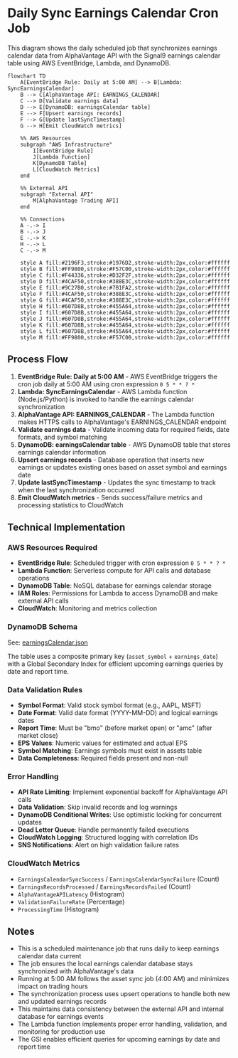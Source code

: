 # Daily Sync Earnings Calendar Cron Job

This diagram shows the daily scheduled job that synchronizes earnings calendar data from AlphaVantage API with the Signal9 earnings calendar table using AWS EventBridge, Lambda, and DynamoDB.

```mermaid
flowchart TD
    A[EventBridge Rule: Daily at 5:00 AM] --> B[Lambda: SyncEarningsCalendar]
    B --> C[AlphaVantage API: EARNINGS_CALENDAR]
    C --> D[Validate earnings data]
    D --> E[DynamoDB: earningsCalendar table]
    E --> F[Upsert earnings records]
    F --> G[Update lastSyncTimestamp]
    G --> H[Emit CloudWatch metrics]
    
    %% AWS Resources
    subgraph "AWS Infrastructure"
        I[EventBridge Rule]
        J[Lambda Function]
        K[DynamoDB Table]
        L[CloudWatch Metrics]
    end
    
    %% External API
    subgraph "External API"
        M[AlphaVantage Trading API]
    end
    
    %% Connections
    A -.-> I
    B -.-> J
    E -.-> K
    H -.-> L
    C -.-> M
    
    style A fill:#2196F3,stroke:#1976D2,stroke-width:2px,color:#ffffff
    style B fill:#FF9800,stroke:#F57C00,stroke-width:2px,color:#ffffff
    style C fill:#F44336,stroke:#D32F2F,stroke-width:2px,color:#ffffff
    style D fill:#4CAF50,stroke:#388E3C,stroke-width:2px,color:#ffffff
    style E fill:#9C27B0,stroke:#7B1FA2,stroke-width:2px,color:#ffffff
    style F fill:#4CAF50,stroke:#388E3C,stroke-width:2px,color:#ffffff
    style G fill:#4CAF50,stroke:#388E3C,stroke-width:2px,color:#ffffff
    style H fill:#607D8B,stroke:#455A64,stroke-width:2px,color:#ffffff
    style I fill:#607D8B,stroke:#455A64,stroke-width:2px,color:#ffffff
    style J fill:#607D8B,stroke:#455A64,stroke-width:2px,color:#ffffff
    style K fill:#607D8B,stroke:#455A64,stroke-width:2px,color:#ffffff
    style L fill:#607D8B,stroke:#455A64,stroke-width:2px,color:#ffffff
    style M fill:#FF9800,stroke:#F57C00,stroke-width:2px,color:#ffffff
```

## Process Flow

1. **EventBridge Rule: Daily at 5:00 AM** - AWS EventBridge triggers the cron job daily at 5:00 AM using cron expression `0 5 * * ? *`
2. **Lambda: SyncEarningsCalendar** - AWS Lambda function (Node.js/Python) is invoked to handle the earnings calendar synchronization
3. **AlphaVantage API: EARNINGS_CALENDAR** - The Lambda function makes HTTPS calls to AlphaVantage's EARNINGS_CALENDAR endpoint
4. **Validate earnings data** - Validate incoming data for required fields, date formats, and symbol matching
5. **DynamoDB: earningsCalendar table** - AWS DynamoDB table that stores earnings calendar information
6. **Upsert earnings records** - Database operation that inserts new earnings or updates existing ones based on asset symbol and earnings date
7. **Update lastSyncTimestamp** - Updates the sync timestamp to track when the last synchronization occurred
8. **Emit CloudWatch metrics** - Sends success/failure metrics and processing statistics to CloudWatch

## Technical Implementation

### AWS Resources Required
- **EventBridge Rule**: Scheduled trigger with cron expression `0 5 * * ? *`
- **Lambda Function**: Serverless compute for API calls and database operations
- **DynamoDB Table**: NoSQL database for earnings calendar storage
- **IAM Roles**: Permissions for Lambda to access DynamoDB and make external API calls
- **CloudWatch**: Monitoring and metrics collection

### DynamoDB Schema
See: [earningsCalendar.json](../../models/dynamodb/earningsCalendar.json)

The table uses a composite primary key (`asset_symbol` + `earnings_date`) with a Global Secondary Index for efficient upcoming earnings queries by date and report time.

### Data Validation Rules
- **Symbol Format**: Valid stock symbol format (e.g., AAPL, MSFT)
- **Date Format**: Valid date format (YYYY-MM-DD) and logical earnings dates
- **Report Time**: Must be "bmo" (before market open) or "amc" (after market close)
- **EPS Values**: Numeric values for estimated and actual EPS
- **Symbol Matching**: Earnings symbols must exist in assets table
- **Data Completeness**: Required fields present and non-null

### Error Handling
- **API Rate Limiting**: Implement exponential backoff for AlphaVantage API calls
- **Data Validation**: Skip invalid records and log warnings
- **DynamoDB Conditional Writes**: Use optimistic locking for concurrent updates
- **Dead Letter Queue**: Handle permanently failed executions
- **CloudWatch Logging**: Structured logging with correlation IDs
- **SNS Notifications**: Alert on high validation failure rates

### CloudWatch Metrics
- `EarningsCalendarSyncSuccess` / `EarningsCalendarSyncFailure` (Count)
- `EarningsRecordsProcessed` / `EarningsRecordsFailed` (Count)
- `AlphaVantageAPILatency` (Histogram)
- `ValidationFailureRate` (Percentage)
- `ProcessingTime` (Histogram)

## Notes

- This is a scheduled maintenance job that runs daily to keep earnings calendar data current
- The job ensures the local earnings calendar database stays synchronized with AlphaVantage's data
- Running at 5:00 AM follows the asset sync job (4:00 AM) and minimizes impact on trading hours
- The synchronization process uses upsert operations to handle both new and updated earnings records
- This maintains data consistency between the external API and internal database for earnings events
- The Lambda function implements proper error handling, validation, and monitoring for production use
- The GSI enables efficient queries for upcoming earnings by date and report time 